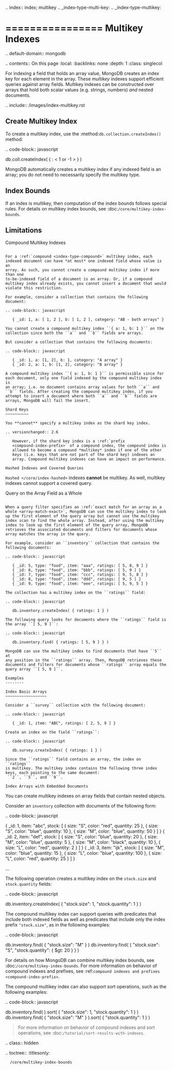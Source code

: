 .. index:: index; multikey
.. _index-type-multi-key:
.. _index-type-multikey:

================
Multikey Indexes
================

.. default-domain:: mongodb

.. contents:: On this page
   :local:
   :backlinks: none
   :depth: 1
   :class: singlecol

For indexing a field that holds an array value, MongoDB creates an index
key for each element in the array. These *multikey* indexes support
efficient queries against array fields. Multikey indexes can be
constructed over arrays that hold both scalar values (e.g. strings,
numbers) *and* nested documents.

.. include:: /images/index-multikey.rst

Create Multikey Index
---------------------

To create a multikey index, use the
:method:`db.collection.createIndex()` method:

.. code-block:: javascript

   db.coll.createIndex( { <field>: < 1 or -1 > } )

MongoDB automatically creates a multikey index if any indexed field is
an array; you do not need to necessarily  specify the multikey type.

Index Bounds
------------

If an index is multikey, then computation of the index bounds follows
special rules. For details on multikey index bounds, see
:doc:`/core/multikey-index-bounds`.

Limitations
-----------

Compound Multikey Indexes
~~~~~~~~~~~~~~~~~~~~~~~~~

For a :ref:`compound <index-type-compound>` multikey index, each
indexed document can have *at most* one indexed field whose value is an
array. As such, you cannot create a compound multikey index if more than one
to-be-indexed field of a document is an array. Or, if a compound
multikey index already exists, you cannot insert a document that would
violate this restriction.

For example, consider a collection that contains the following document:

.. code-block:: javascript

   { _id: 1, a: [ 1, 2 ], b: [ 1, 2 ], category: "AB - both arrays" }

You cannot create a compound multikey index ``{ a: 1, b: 1 }`` on the
collection since both the ``a`` and ``b`` fields are arrays.

But consider a collection that contains the following documents:

.. code-block:: javascript

   { _id: 1, a: [1, 2], b: 1, category: "A array" }
   { _id: 2, a: 1, b: [1, 2], category: "B array" }

A compound multikey index ``{ a: 1, b: 1 }`` is permissible since for
each document, only one field indexed by the compound multikey index is
an array; i.e. no document contains array values for both ``a`` and
``b`` fields. After creating the compound multikey index, if you
attempt to insert a document where both ``a`` and ``b`` fields are
arrays, MongoDB will fail the insert.

Shard Keys
~~~~~~~~~~

You **cannot** specify a multikey index as the shard key index.

.. versionchanged:: 2.6

   However, if the shard key index is a :ref:`prefix
   <compound-index-prefix>` of a compound index, the compound index is
   allowed to become a compound *multikey* index if one of the other
   keys (i.e. keys that are not part of the shard key) indexes an
   array. Compound multikey indexes can have an impact on performance.

Hashed Indexes and Covered Queries
~~~~~~~~~~~~~~~~~~~~~~~~~~~~~~~~~~~

`Hashed </core/index-hashed>` indexes **cannot** be multikey. 
As well, multikey indexes cannot support a covered query. 


Query on the Array Field as a Whole
~~~~~~~~~~~~~~~~~~~~~~~~~~~~~~~~~~~

When a query filter specifies an :ref:`exact match for an array as a
whole <array-match-exact>`, MongoDB can use the multikey index to look
up the first element of the query array but cannot use the multikey
index scan to find the whole array. Instead, after using the multikey
index to look up the first element of the query array, MongoDB
retrieves the associated documents and filters for documents whose
array matches the array in the query.

For example, consider an ``inventory`` collection that contains the
following documents:

.. code-block:: javascript

   { _id: 5, type: "food", item: "aaa", ratings: [ 5, 8, 9 ] }
   { _id: 6, type: "food", item: "bbb", ratings: [ 5, 9 ] }
   { _id: 7, type: "food", item: "ccc", ratings: [ 9, 5, 8 ] }
   { _id: 8, type: "food", item: "ddd", ratings: [ 9, 5 ] }
   { _id: 9, type: "food", item: "eee", ratings: [ 5, 9, 5 ] }

The collection has a multikey index on the ``ratings`` field:

.. code-block:: javascript

   db.inventory.createIndex( { ratings: 1 } )

The following query looks for documents where the ``ratings`` field is
the array ``[ 5, 9 ]``:

.. code-block:: javascript

   db.inventory.find( { ratings: [ 5, 9 ] } )

MongoDB can use the multikey index to find documents that have ``5`` at
any position in the ``ratings`` array. Then, MongoDB retrieves these
documents and filters for documents whose ``ratings`` array equals the
query array ``[ 5, 9 ]``.

Examples
--------

Index Basic Arrays
~~~~~~~~~~~~~~~~~~

Consider a ``survey`` collection with the following document:

.. code-block:: javascript

   { _id: 1, item: "ABC", ratings: [ 2, 5, 9 ] }

Create an index on the field ``ratings``:

.. code-block:: javascript

   db.survey.createIndex( { ratings: 1 } )

Since the ``ratings`` field contains an array, the index on ``ratings``
is multikey. The multikey index contains the following three index
keys, each pointing to the same document:
 ``2``, ``5``, and ``9``.

Index Arrays with Embedded Documents
~~~~~~~~~~~~~~~~~~~~~~~~~~~~~~~~~~~~

You can create multikey indexes on array fields that contain nested
objects.

Consider an ``inventory`` collection with documents of the following
form:

.. code-block:: javascript

   {
     _id: 1,
     item: "abc",
     stock: [
       { size: "S", color: "red", quantity: 25 },
       { size: "S", color: "blue", quantity: 10 },
       { size: "M", color: "blue", quantity: 50 }
     ]
   }
   {
     _id: 2,
     item: "def",
     stock: [
       { size: "S", color: "blue", quantity: 20 },
       { size: "M", color: "blue", quantity: 5 },
       { size: "M", color: "black", quantity: 10 },
       { size: "L", color: "red", quantity: 2 }
     ]
   }
   {
     _id: 3,
     item: "ijk",
     stock: [
       { size: "M", color: "blue", quantity: 15 },
       { size: "L", color: "blue", quantity: 100 },
       { size: "L", color: "red", quantity: 25 }
     ]
   }

   ...

The following operation creates a multikey index on the ``stock.size``
and ``stock.quantity`` fields:

.. code-block:: javascript

   db.inventory.createIndex( { "stock.size": 1, "stock.quantity": 1 } )

The compound multikey index can support queries with predicates that
include both indexed fields as well as predicates that include only the
index prefix ``"stock.size"``, as in the following examples:

.. code-block:: javascript

   db.inventory.find( { "stock.size": "M" } )
   db.inventory.find( { "stock.size": "S", "stock.quantity": { $gt: 20 } } )

For details on how MongoDB can combine multikey index bounds, see
:doc:`/core/multikey-index-bounds`. For more information on behavior of
compound indexes and prefixes, see :ref:`compound indexes and prefixes
<compound-index-prefix>`.

The compound multikey index can also support sort operations, such as
the following examples:

.. code-block:: javascript

   db.inventory.find( ).sort( { "stock.size": 1, "stock.quantity": 1 } )
   db.inventory.find( { "stock.size": "M" } ).sort( { "stock.quantity": 1 } )

> For more information on behavior of compound indexes and sort
operations, see :doc:`/tutorial/sort-results-with-indexes`.

.. class:: hidden

   .. toctree::
      :titlesonly:

      /core/multikey-index-bounds
